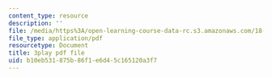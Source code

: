 ```yaml
---
content_type: resource
description: ''
file: /media/https%3A/open-learning-course-data-rc.s3.amazonaws.com/18-03-differential-equations-spring-2010/b10eb531875b86f1e6d45c165120a3f7_heBvViSi9xQ.pdf
file_type: application/pdf
resourcetype: Document
title: 3play pdf file
uid: b10eb531-875b-86f1-e6d4-5c165120a3f7
---
```

